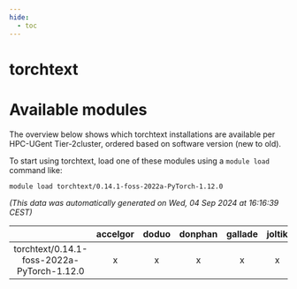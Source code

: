 ```yaml
---
hide:
  - toc
---
```


torchtext
=========

# Available modules


The overview below shows which torchtext installations are available per HPC-UGent Tier-2cluster, ordered based on software version (new to old).

To start using torchtext, load one of these modules using a `module load` command like:

```shell
module load torchtext/0.14.1-foss-2022a-PyTorch-1.12.0
```

*(This data was automatically generated on Wed, 04 Sep 2024 at 16:16:39 CEST)*  

| |accelgor|doduo|donphan|gallade|joltik|shinx|skitty|
| :---: | :---: | :---: | :---: | :---: | :---: | :---: | :---: |
|torchtext/0.14.1-foss-2022a-PyTorch-1.12.0|x|x|x|x|x|-|x|
